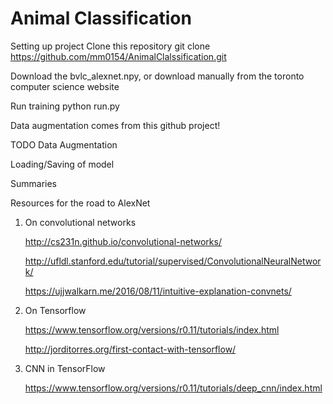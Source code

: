 # Animal Classification


Setting up project
Clone this repository git clone https://github.com/mm0154/AnimalClalssification.git

Download the bvlc_alexnet.npy, or download manually from the toronto computer science website

Run training python run.py

Data augmentation comes from this github project!

TODO
Data Augmentation

Loading/Saving of model

Summaries

Resources for the road to AlexNet

1. On convolutional networks
  
    http://cs231n.github.io/convolutional-networks/
  
    http://ufldl.stanford.edu/tutorial/supervised/ConvolutionalNeuralNetwork/
  
    https://ujjwalkarn.me/2016/08/11/intuitive-explanation-convnets/
  
2. On Tensorflow
  
    https://www.tensorflow.org/versions/r0.11/tutorials/index.html

    http://jorditorres.org/first-contact-with-tensorflow/
  
3. CNN in TensorFlow
  
   https://www.tensorflow.org/versions/r0.11/tutorials/deep_cnn/index.html
